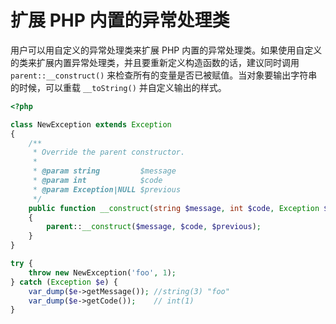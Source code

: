 # 扩展 PHP 内置的异常处理类

用户可以用自定义的异常处理类来扩展 PHP 内置的异常处理类。如果使用自定义的类来扩展内置异常处理类，并且要重新定义构造函数的话，建议同时调用 `parent::__construct()` 来检查所有的变量是否已被赋值。当对象要输出字符串的时候，可以重载 `__toString()` 并自定义输出的样式。

```php
<?php

class NewException extends Exception
{
    /**
     * Override the parent constructor.
     *
     * @param string         $message
     * @param int            $code
     * @param Exception|NULL $previous
     */
    public function __construct(string $message, int $code, Exception $previous = null)
    {
        parent::__construct($message, $code, $previous);
    }
}

try {
    throw new NewException('foo', 1);
} catch (Exception $e) {
    var_dump($e->getMessage()); //string(3) "foo"
    var_dump($e->getCode());    // int(1)
}

```

